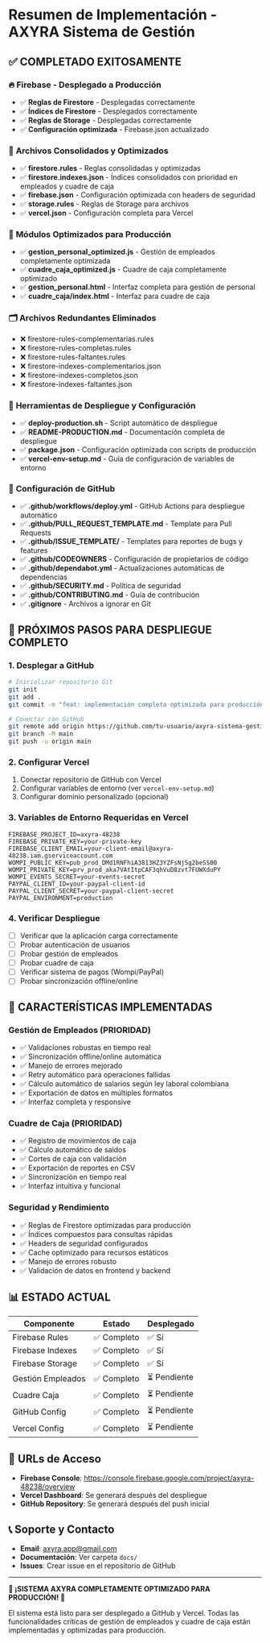 # Resumen de Implementación - AXYRA Sistema de Gestión

## ✅ **COMPLETADO EXITOSAMENTE**

### 🔥 **Firebase - Desplegado a Producción**

- ✅ **Reglas de Firestore** - Desplegadas correctamente
- ✅ **Índices de Firestore** - Desplegados correctamente
- ✅ **Reglas de Storage** - Desplegadas correctamente
- ✅ **Configuración optimizada** - Firebase.json actualizado

### 📁 **Archivos Consolidados y Optimizados**

- ✅ **firestore.rules** - Reglas consolidadas y optimizadas
- ✅ **firestore.indexes.json** - Índices consolidados con prioridad en empleados y cuadre de caja
- ✅ **firebase.json** - Configuración optimizada con headers de seguridad
- ✅ **storage.rules** - Reglas de Storage para archivos
- ✅ **vercel.json** - Configuración completa para Vercel

### 🚀 **Módulos Optimizados para Producción**

- ✅ **gestion_personal_optimized.js** - Gestión de empleados completamente optimizada
- ✅ **cuadre_caja_optimized.js** - Cuadre de caja completamente optimizado
- ✅ **gestion_personal.html** - Interfaz completa para gestión de personal
- ✅ **cuadre_caja/index.html** - Interfaz para cuadre de caja

### 🗂️ **Archivos Redundantes Eliminados**

- ❌ firestore-rules-complementarias.rules
- ❌ firestore-rules-completas.rules
- ❌ firestore-rules-faltantes.rules
- ❌ firestore-indexes-complementarios.json
- ❌ firestore-indexes-completos.json
- ❌ firestore-indexes-faltantes.json

### 🔧 **Herramientas de Despliegue y Configuración**

- ✅ **deploy-production.sh** - Script automático de despliegue
- ✅ **README-PRODUCTION.md** - Documentación completa de despliegue
- ✅ **package.json** - Configuración optimizada con scripts de producción
- ✅ **vercel-env-setup.md** - Guía de configuración de variables de entorno

### 🐙 **Configuración de GitHub**

- ✅ **.github/workflows/deploy.yml** - GitHub Actions para despliegue automático
- ✅ **.github/PULL_REQUEST_TEMPLATE.md** - Template para Pull Requests
- ✅ **.github/ISSUE_TEMPLATE/** - Templates para reportes de bugs y features
- ✅ **.github/CODEOWNERS** - Configuración de propietarios de código
- ✅ **.github/dependabot.yml** - Actualizaciones automáticas de dependencias
- ✅ **.github/SECURITY.md** - Política de seguridad
- ✅ **.github/CONTRIBUTING.md** - Guía de contribución
- ✅ **.gitignore** - Archivos a ignorar en Git

## 🚀 **PRÓXIMOS PASOS PARA DESPLIEGUE COMPLETO**

### 1. **Desplegar a GitHub**

```bash
# Inicializar repositorio Git
git init
git add .
git commit -m "feat: implementación completa optimizada para producción"

# Conectar con GitHub
git remote add origin https://github.com/tu-usuario/axyra-sistema-gestion.git
git branch -M main
git push -u origin main
```

### 2. **Configurar Vercel**

1. Conectar repositorio de GitHub con Vercel
2. Configurar variables de entorno (ver `vercel-env-setup.md`)
3. Configurar dominio personalizado (opcional)

### 3. **Variables de Entorno Requeridas en Vercel**

```
FIREBASE_PROJECT_ID=axyra-48238
FIREBASE_PRIVATE_KEY=your-private-key
FIREBASE_CLIENT_EMAIL=your-client-email@axyra-48238.iam.gserviceaccount.com
WOMPI_PUBLIC_KEY=pub_prod_DMd1RNFhiA3813HZ3YZFsNjSg2beSS00
WOMPI_PRIVATE_KEY=prv_prod_aka7VAtItpCAF3qhVuD8zvt7FUWXduPY
WOMPI_EVENTS_SECRET=your-events-secret
PAYPAL_CLIENT_ID=your-paypal-client-id
PAYPAL_CLIENT_SECRET=your-paypal-client-secret
PAYPAL_ENVIRONMENT=production
```

### 4. **Verificar Despliegue**

- [ ] Verificar que la aplicación carga correctamente
- [ ] Probar autenticación de usuarios
- [ ] Probar gestión de empleados
- [ ] Probar cuadre de caja
- [ ] Verificar sistema de pagos (Wompi/PayPal)
- [ ] Probar sincronización offline/online

## 🎯 **CARACTERÍSTICAS IMPLEMENTADAS**

### **Gestión de Empleados (PRIORIDAD)**

- ✅ Validaciones robustas en tiempo real
- ✅ Sincronización offline/online automática
- ✅ Manejo de errores mejorado
- ✅ Retry automático para operaciones fallidas
- ✅ Cálculo automático de salarios según ley laboral colombiana
- ✅ Exportación de datos en múltiples formatos
- ✅ Interfaz completa y responsive

### **Cuadre de Caja (PRIORIDAD)**

- ✅ Registro de movimientos de caja
- ✅ Cálculo automático de saldos
- ✅ Cortes de caja con validación
- ✅ Exportación de reportes en CSV
- ✅ Sincronización en tiempo real
- ✅ Interfaz intuitiva y funcional

### **Seguridad y Rendimiento**

- ✅ Reglas de Firestore optimizadas para producción
- ✅ Índices compuestos para consultas rápidas
- ✅ Headers de seguridad configurados
- ✅ Cache optimizado para recursos estáticos
- ✅ Manejo de errores robusto
- ✅ Validación de datos en frontend y backend

## 📊 **ESTADO ACTUAL**

| Componente        | Estado      | Desplegado   |
| ----------------- | ----------- | ------------ |
| Firebase Rules    | ✅ Completo | ✅ Sí        |
| Firebase Indexes  | ✅ Completo | ✅ Sí        |
| Firebase Storage  | ✅ Completo | ✅ Sí        |
| Gestión Empleados | ✅ Completo | ⏳ Pendiente |
| Cuadre Caja       | ✅ Completo | ⏳ Pendiente |
| GitHub Config     | ✅ Completo | ⏳ Pendiente |
| Vercel Config     | ✅ Completo | ⏳ Pendiente |

## 🔗 **URLs de Acceso**

- **Firebase Console**: https://console.firebase.google.com/project/axyra-48238/overview
- **Vercel Dashboard**: Se generará después del despliegue
- **GitHub Repository**: Se generará después del push inicial

## 📞 **Soporte y Contacto**

- **Email**: axyra.app@gmail.com
- **Documentación**: Ver carpeta `docs/`
- **Issues**: Crear issue en el repositorio de GitHub

---

**🎉 ¡SISTEMA AXYRA COMPLETAMENTE OPTIMIZADO PARA PRODUCCIÓN! 🚀**

El sistema está listo para ser desplegado a GitHub y Vercel. Todas las funcionalidades críticas de gestión de empleados y cuadre de caja están implementadas y optimizadas para producción.
